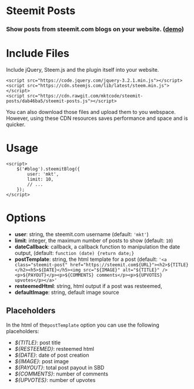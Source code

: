 # Steemit Posts

### Show posts from steemit.com blogs on your website. ([demo](https://markus-kottlaender.de))

# Include Files

Include jQuery, Steem.js and the plugin itself into your website.

    <script src="https://code.jquery.com/jquery-3.2.1.min.js"></script>
    <script src="https://cdn.steemjs.com/lib/latest/steem.min.js"></script>
    <script src="https://cdn.rawgit.com/mktcode/steemit-posts/dab46ba5/steemit-posts.js"></script>

You can also download those files and upload them to you webspace. However, using these CDN resources saves performance and space and is quicker.

# Usage

    <script>
        $('#blog').steemitBlog({
            user: 'mkt',
            limit: 10,
            // ...
        });
    </script>
    
# Options

- **user**: string, the steemit.com username (default: `'mkt'`)
- **limit**: integer, the maximum number of posts to show (default: `10`)
- **dateCallback**: callback, a callback function to manipulation the date output, (default: `function (date) {return date;}`
- **postTemplate**: string, the html template for a post (default: `'<a class="steemit-post" href="https://steemit.com${URL}"><h2>${TITLE}</h2><h5>${DATE}</h5><img src="${IMAGE}" alt="${TITLE}" /><p>${PAYOUT}</p><p>${COMMENTS} comments</p><p>${UPVOTES} upvotes</p></a>'`
- **resteemedHtml**: string, html output if a post was resteemed,
- **defaultImage**: string, default image source

## Placeholders

In the html of the`postTemplate` option you can use the following placeholders:

- *${TITLE}*: post title
- *${RESTEEMED}*: resteemed html
- *${DATE}*: date of post creation
- *${IMAGE}*: post image
- *${PAYOUT}*: total post payout in SBD
- *${COMMENTS}*: number of comments
- *${UPVOTES}*: number of upvotes
